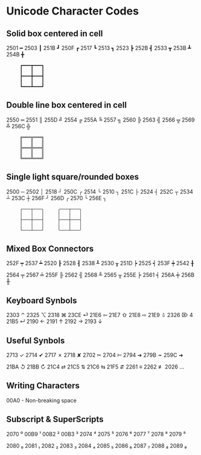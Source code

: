 # Unicode Character Codes

## Solid box centered in cell

   2501  ━  2503  ┃  251B  ┛  250F  ┏  2517  ┗  2513  ┓  2523  ┣  252B  ┫  2533  ┳  253B  ┻  254B  ╋

         ┏━━━┳━━━┓
         ┃   ┃   ┃
         ┣━━━╋━━━┫
         ┃   ┃   ┃
         ┗━━━┻━━━┛

## Double line box centered in cell

   2550  ═  2551  ║  255D  ╝  2554  ╔  255A  ╚  2557  ╗  2560  ╠  2563  ╣  2566  ╦  2569  ╩  256C  ╬

         ╔═══╦═══╗
         ║   ║   ║       
         ╠═══╬═══╣
         ║   ║   ║       
         ╚═══╩═══╝

## Single light square/rounded boxes

   2500  ─  2502  │ 2518 ┘  250C  ┌  2514  └  2510  ┐  251C  ├  2524  ┤  252C  ┬  2534  ┴  253C  ┼
                    256F ╯  256D  ╭  2570  ╰  256E  ╮ 


         ┌───┬───╮     ╭───┬───╮
         │   │   │     │   │   │
         ├───┼───┤     ├───┼───┤ 
         │   │   │     │   │   │
         └───┴───┘     ╰───┴───╯

## Mixed Box Connectors 

   252F  ┯  2537  ┷  2520  ┠  2528  ┨  2538  ┸  2530  ┰  251D  ┝  2525  ┥  253F  ┿  2542  ╂ 
 
   2564  ╤  2567  ╧  255F  ╟  2562  ╢  2568  ╨  2565  ╥  255E  ╞  2561  ╡  256A  ╪  256B  ╫ 



## Keyboard Synbols 

  
   2303  ⌃  2325  ⌥   2318  ⌘   23CE  ⏎  21E6  ⇦  21E7  ⇧  21E8  ⇨ 21E9  ⇩  2326  ⌦  4
                                21B5  ↵  2190  ←  2191  ↑  2192  → 2193  ↓ 


## Useful Synbols

   2713  ✓  2714  ✔  2717  ✗  2718  ✘  2702  ✂  2704  ✄   2794  ➔  279B  ➛  259C  ➜ 

   21BA  ↺  21BB  ↻  21C4  ⇄  21C5  ⇅  21C6  ⇆  21F5  ⇵   2261  ≡  2262  ≢  2026  … 


## Writing Characters

   00A0 - Non-breaking space


## Subscript & SuperScripts

   2070  ⁰  00B9  ¹  00B2  ²  00B3  ³  2074  ⁴  2075  ⁵  2076  ⁶  2077  ⁷  2078  ⁸  2079  ⁹

   2080  ₀  2081  ₁  2082  ₂  2083  ₃  2084  ₄  2085  ₅  2086  ₆  2087  ₇  2088  ₈  2089  ₉
 
